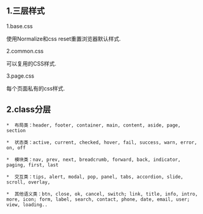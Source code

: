 ## **1.三层样式**

1.base.css

  使用Normalize和css reset重置浏览器默认样式.

2.common.css

  可以复用的CSS样式.

3.page.css

  每个页面私有的css样式.

## **2.class分层**

	*  布局类：header, footer, container, main, content, aside, page, section

	*  状态类：active, current, checked, hover, fail, success, warn, error, on, off

	*  模块类：nav, prev, next, breadcrumb, forward, back, indicator, paging, first, last

	*  交互类：tips, alert, modal, pop, panel, tabs, accordion, slide, scroll, overlay,

	*  其他语义类：btn, close, ok, cancel, switch; link, title, info, intro, more, icon; form, label, search, contact, phone, date, email, user; view, loading..
